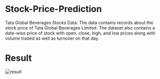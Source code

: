 # Stock-Price-Prediction

Tata Global Beverages Stocks Data: The data contains records about the stock price of Tata Global Beverages Limited. The dataset also contains a date-wise price of stock with open, close, high, and low prices along with volume traded as well as turnover on that day.

# Result

![result](https://github.com/HKJ91/Stock-Price-Prediction/assets/74920157/1b3757e5-5b86-4562-89f7-14b0c2d6a5be)
